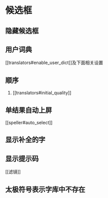 # 候选框
## 隐藏候选框

## 用户词典
[[translators#enable_user_dict]]及下面相关设置
## 顺序
1. [[translators#initial_quality]]
## 单结果自动上屏
[[speller#auto_select]]
## 显示补全的字
## 显示提示码
[[滤镜]]

## 太极符号表示字库中不存在
